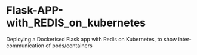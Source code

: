 # Flask-APP-with_REDIS_on_kubernetes
Deploying a Dockerised Flask app with Redis on Kubernetes, to show inter-communication of pods/containers
